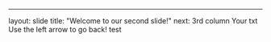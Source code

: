 ---
layout: slide
title: "Welcome to our second slide!"
next: 3rd column
Your txt
Use the left arrow to go back!
test
